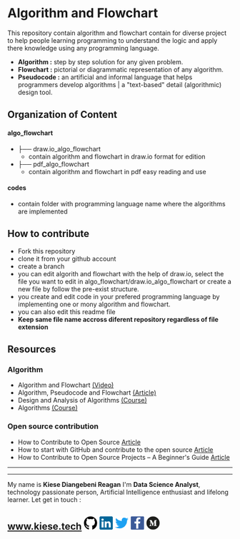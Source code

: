 # Algorithm and Flowchart
This repository contain algorithm and flowchart contain for diverse project to help people learning programming to understand the logic and apply there knowledge using any programming language.

+ **Algorithm :** step by step solution for any given problem.
+ **Flowchart :** pictorial or diagrammatic representation of any algorithm.
+ **Pseudocode :** an artificial and informal language that helps programmers develop algorithms | a "text-based" detail (algorithmic) design tool.


## Organization of Content

#### algo_flowchart
* ├── draw.io_algo_flowchart
  + contain algorithm and flowchart in draw.io format for edition
* ├── pdf_algo_flowchart
  + contain algorithm and flowchart in pdf easy reading and use
#### codes
  + contain folder with programming language name where the algorithms are implemented


## How to contribute

* Fork this repository
* clone it from your github account
* create a branch 
* you can edit algorith and flowchart with the help of draw.io, select the file you want to edit in algo_flowchart/draw.io_algo_flowchart or create a new file by follow the pre-exist structure.
* you create and edit code in your prefered programming language by implementing one or mony algorithm and flowchart.
* you can also edit this readme file
* **Keep same file name accross diferent repository regardless of file extension**


## Resources
### Algorithm
* Algorithm and Flowchart [(Video)](https://www.youtube.com/watch?v=XVGggCc-d4k)
* Algorithm, Pseudocode and Flowchart [(Article)](https://www.brainkart.com/article/Algorithm,-Pseudocode-and-Flowchart_6945/)
* Design and Analysis of Algorithms [(Course)](https://www.youtube.com/watch?v=D6Q_wHrzxDs)
* Algorithms [(Course)](https://www.khanacademy.org/computing/computer-science/algorithms)
### Open source contribution
* How to Contribute to Open Source [Article](https://opensource.guide/how-to-contribute/#:~:text=If%20you%E2%80%99re%20looking%20for%20existing%20issues%20you%20can,end%20of%20the%20URL%20%28for%20example%20https%3A%2F%2Fgithub.com%2Ffacebook%2Freact%2Fcontribute%20%29.)
* How to start with GitHub and contribute to the open source [Article](https://medium.com/@yamsaniraviteja6/how-to-start-with-github-and-contribute-to-the-open-source-6e7e4b001a6d)
* How to Contribute to Open Source Projects – A Beginner's Guide [Article](https://www.freecodecamp.org/news/how-to-contribute-to-open-source-projects-beginners-guide/)

---
___
My name is **Kiese Diangebeni Reagan** I'm **Data Science Analyst**, technology passionate person, Artificial Intelligence enthusiast and lifelong learner. 
Let get in touch : 

<a href="https://kiese.tech">www.kiese.tech</a>
<a href="https://github.com/Rekidiang2"><img src="https://github.com/Rekidiang2/Rekidiang2/blob/main/leslogos/github-logo.png"></a>
<a href="https://www.linkedin.com/in/kiese-diangebeni-reagan-82992216a/"><img src="https://github.com/Rekidiang2/Rekidiang2/blob/main/leslogos/linkedin-logo.png"></a>
<a href="https://twitter.com/ReaganKiese"><img src="https://github.com/Rekidiang2/Rekidiang2/blob/main/leslogos/twitter-logo.png"></a>
<a href="http://www.facebook.com/reagan.kiese.37"><img src="https://github.com/Rekidiang2/Rekidiang2/blob/main/leslogos/facebook-logo.png"></a>
<a href="https://medium.com/@rkddatas"><img src="https://github.com/Rekidiang2/Rekidiang2/blob/main/leslogos/medium-logo.png"></a>                                    
----
